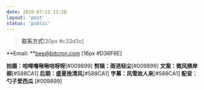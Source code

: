 ```yaml
---
date: 2020-07-11 11:20
layout: 'post'
status: 'public'
---
```


> **联系方式**[20px #c33d3c]

**Email: **<bee@bitcron.com> [16px #D36F6E]

**拍摄：哈哩噜啾啾哈呀呀**[#009899]
**剪辑：雨浥轻尘**[#009899]
**文案：微风拂岸柳**[#588CA1]
**后期：盛夏挽清风**[#588CA1]
**字幕：风雪故人来**[#588CA1]
**配音：勺子爱西瓜** [#009899]